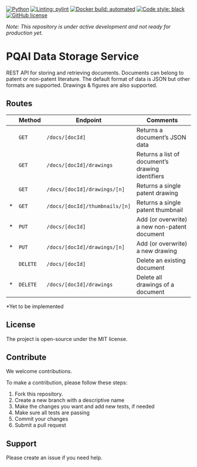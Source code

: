 [![Python](https://img.shields.io/badge/python-v3.8-blue)](https://www.python.org/)
[![Linting: pylint](https://img.shields.io/badge/linting-pylint-yellowgreen)](https://github.com/PyCQA/pylint)
[![Docker build: automated](https://img.shields.io/badge/docker%20build-automated-066da5)](https://www.docker.com/)
[![Code style: black](https://img.shields.io/badge/code%20style-black-000000.svg)](https://github.com/psf/black)
[![GitHub license](https://img.shields.io/github/license/pqaidevteam/pqai?style=plastic)](https://github.com/pqaidevteam/pqai/blob/master/LICENSE)

_Note: This repository is under active development and not ready for production yet._

# PQAI Data Storage Service

REST API for storing and retrieving documents. Documents can belong to patent or non-patent literature. The default format of data is JSON but other formats are supported. Drawings & figures are also supported.

## Routes

|      | Method   | Endpoint                       | Comments                                         |
| ---- | -------- | ------------------------------ | ------------------------------------------------ |
|      | `GET`    | `/docs/[docId]`                | Returns a document’s JSON data                   |
|      | `GET`    | `/docs/[docId]/drawings`       | Returns a list of document’s drawing identifiers |
|      | `GET`    | `/docs/[docId]/drawings/[n]`   | Returns a single patent drawing                  |
| *    | `GET`    | `/docs/[docId]/thumbnails/[n]` | Returns a single patent thumbnail                |
| *    | `PUT`    | `/docs/[docId]`                | Add (or overwrite) a new non-patent document     |
| *    | `PUT`    | `/docs/[docId]/drawings/[n]`   | Add (or overwrite) a new drawing                 |
|      | `DELETE` | `/docs/[docId]`                | Delete an existing document                      |
| *    | `DELETE` | `/docs/[docId]/drawings`       | Delete all drawings of a document                |

*Yet to be implemented

## License

The project is open-source under the MIT license.

## Contribute

We welcome contributions.

To make a contribution, please follow these steps:

1. Fork this repository.
2. Create a new branch with a descriptive name
3. Make the changes you want and add new tests, if needed
4. Make sure all tests are passing
5. Commit your changes
6. Submit a pull request

## Support

Please create an issue if you need help.
